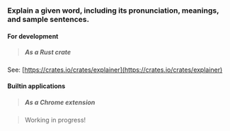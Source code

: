 ### Explain a given word, including its pronunciation, meanings, and sample sentences.

#### For development

> ##### As a Rust crate

See: [https://crates.io/crates/explainer](https://crates.io/crates/explainer)

#### Builtin applications

> ##### As a Chrome extension

> Working in progress!
